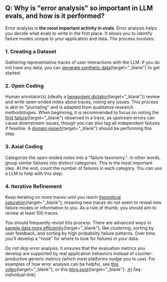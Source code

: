 ## Q: Why is \"error analysis\" so important in LLM evals, and how is it performed?

Error analysis is **the most important activity in evals**.  Error analysis helps you decide what evals to write in the first place.  It allows you to identify failure modes unique to your application and data. The process involves:

### 1. Creating a Dataset

Gathering representative traces of user interactions with the LLM.  If you do not have any data, you can [generate synthetic data](#q-what-is-the-best-approach-for-generating-synthetic-data){target="_blank"} to get started.

### 2. Open Coding

Human annotator(s) (ideally a [benevolent dictator](#q-how-many-people-should-annotate-my-llm-outputs){target="_blank"}) review and write open-ended notes about traces, noting any issues. This process is akin to "journaling" and is adapted from qualitative research methodologies.  When beginning, it is recommended to focus on noting the [first failure](#q-how-do-i-debug-multi-turn-conversation-traces){target="_blank"} observed in a trace, as upstream errors can cause downstream issues, though you can also tag all independent failures if feasible. A [domain expert](https://hamel.dev/blog/posts/llm-judge/#step-1-find-the-principal-domain-expert){target="_blank"} should be performing this step.

### 3. Axial Coding

Categorize the open-ended notes into a "failure taxonomy.". In other words, group similar failures into distinct categories.  This is the most important step.  At the end, count the number of failures in each category. You can use a LLM to help with this step.

### 4. Iterative Refinement

Keep iterating on more traces until you reach [theoretical saturation](https://delvetool.com/blog/theoreticalsaturation){target="_blank"}, meaning new traces do not seem to reveal new failure modes or information to you.  As a rule of thumb, you should aim to review at least 100 traces.

You should frequently revisit this process.  There are advanced ways to [sample data more efficiently](how-can-i-efficiently-sample-production-traces-for-review.html){target="_blank"}, like clustering, sorting by user feedback, and sorting by high probability failure patterns.  Over time, you'll develop a "nose" for where to look for failures in your data. 

Do not skip error analysis.  It ensures that the evaluation metrics you develop are supported by real application behaviors instead of counter-productive generic metrics (which most platforms nudge you to use). For examples of how error analysis can be helpful, see [this video](https://www.youtube.com/watch?v=e2i6JbU2R-s){target="_blank"}, or this [blog post](https://hamel.dev/blog/posts/field-guide/){target="_blank"}. [↗](/blog/posts/evals-faq/why-is-error-analysis-so-important-in-llm-evals-and-how-is-it-performed.html){.faq-individual-link}